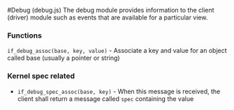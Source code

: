 #Debug (debug.js)
The debug module provides information to the client (driver) module such as events that are available for a particular view.

### Functions
`if_debug_assoc(base, key, value)` - Associate a key and value for an object called base (usually a pointer or string)

### Kernel spec related
  * `if_debug_spec_assoc(base, key)` - When this message is received, the client shall return a message called `spec` containing the value
